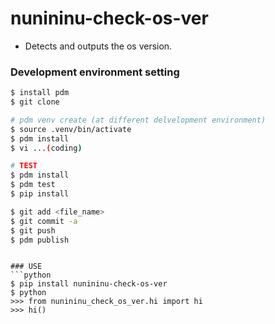 # nunininu-check-os-ver
 - Detects and outputs the os version. 
 
### Development environment setting
```bash
$ install pdm
$ git clone

# pdm venv create (at different delvelopment environment)
$ source .venv/bin/activate
$ pdm install
$ vi ...(coding)

# TEST
$ pdm install
$ pdm test
$ pip install

$ git add <file_name>
$ git commit -a
$ git push
$ pdm publish
```

```

### USE
```python
$ pip install nunininu-check-os-ver
$ python
>>> from nunininu_check_os_ver.hi import hi
>>> hi()
```